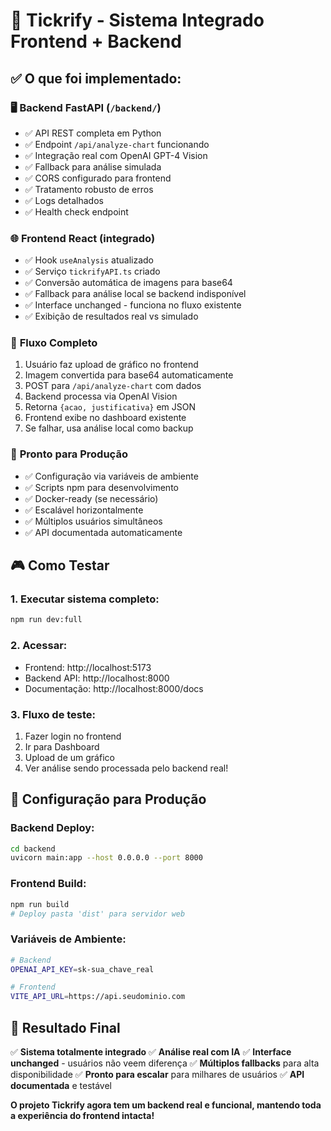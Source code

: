 # 🎯 Tickrify - Sistema Integrado Frontend + Backend

## ✅ O que foi implementado:

### 🖥️ **Backend FastAPI** (`/backend/`)
- ✅ API REST completa em Python
- ✅ Endpoint `/api/analyze-chart` funcionando
- ✅ Integração real com OpenAI GPT-4 Vision
- ✅ Fallback para análise simulada
- ✅ CORS configurado para frontend
- ✅ Tratamento robusto de erros
- ✅ Logs detalhados
- ✅ Health check endpoint

### 🌐 **Frontend React** (integrado)
- ✅ Hook `useAnalysis` atualizado
- ✅ Serviço `tickrifyAPI.ts` criado
- ✅ Conversão automática de imagens para base64
- ✅ Fallback para análise local se backend indisponível
- ✅ Interface unchanged - funciona no fluxo existente
- ✅ Exibição de resultados real vs simulado

### 🔄 **Fluxo Completo**
1. Usuário faz upload de gráfico no frontend
2. Imagem convertida para base64 automaticamente
3. POST para `/api/analyze-chart` com dados
4. Backend processa via OpenAI Vision
5. Retorna `{acao, justificativa}` em JSON
6. Frontend exibe no dashboard existente
7. Se falhar, usa análise local como backup

### 🚀 **Pronto para Produção**
- ✅ Configuração via variáveis de ambiente
- ✅ Scripts npm para desenvolvimento
- ✅ Docker-ready (se necessário)
- ✅ Escalável horizontalmente
- ✅ Múltiplos usuários simultâneos
- ✅ API documentada automaticamente

## 🎮 **Como Testar**

### 1. Executar sistema completo:
```bash
npm run dev:full
```

### 2. Acessar:
- Frontend: http://localhost:5173
- Backend API: http://localhost:8000
- Documentação: http://localhost:8000/docs

### 3. Fluxo de teste:
1. Fazer login no frontend
2. Ir para Dashboard
3. Upload de um gráfico
4. Ver análise sendo processada pelo backend real!

## 🔧 **Configuração para Produção**

### Backend Deploy:
```bash
cd backend
uvicorn main:app --host 0.0.0.0 --port 8000
```

### Frontend Build:
```bash
npm run build
# Deploy pasta 'dist' para servidor web
```

### Variáveis de Ambiente:
```bash
# Backend
OPENAI_API_KEY=sk-sua_chave_real

# Frontend  
VITE_API_URL=https://api.seudominio.com
```

## 🎉 **Resultado Final**

✅ **Sistema totalmente integrado**
✅ **Análise real com IA** 
✅ **Interface unchanged** - usuários não veem diferença
✅ **Múltiplos fallbacks** para alta disponibilidade
✅ **Pronto para escalar** para milhares de usuários
✅ **API documentada** e testável

**O projeto Tickrify agora tem um backend real e funcional, mantendo toda a experiência do frontend intacta!**
